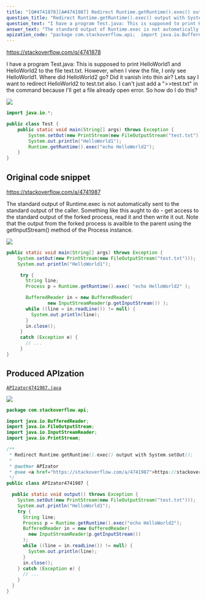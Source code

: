 ```yaml
---
title: "[Q#4741878][A#4741987] Redirect Runtime.getRuntime().exec() output with System.setOut();"
question_title: "Redirect Runtime.getRuntime().exec() output with System.setOut();"
question_text: "I have a program Test.java: This is supposed to print HelloWorld1 and HelloWorld2 to the file text.txt. However, when I view the file, I only see HelloWorld1. Where did HelloWorld2 go? Did it vanish into thin air? Lets say I want to redirect HelloWorld2 to test.txt also. I can't just add a \">>test.txt\" in the command because I'll get a file already open error. So how do I do this?"
answer_text: "The standard output of Runtime.exec is not automatically sent to the standard output of the caller. Something like this aught to do - get access to the standard output of the forked process, read it and then write it out.  Note that the output from the forked process is availble to the parent using the getInputStream() method of the Process instance."
apization_code: "package com.stackoverflow.api;  import java.io.BufferedReader; import java.io.FileOutputStream; import java.io.InputStreamReader; import java.io.PrintStream;  /**  * Redirect Runtime.getRuntime().exec() output with System.setOut();  *  * @author APIzator  * @see <a href=\"https://stackoverflow.com/a/4741987\">https://stackoverflow.com/a/4741987</a>  */ public class APIzator4741987 {    public static void output() throws Exception {     System.setOut(new PrintStream(new FileOutputStream(\"test.txt\")));     System.out.println(\"HelloWorld1\");     try {       String line;       Process p = Runtime.getRuntime().exec(\"echo HelloWorld2\");       BufferedReader in = new BufferedReader(         new InputStreamReader(p.getInputStream())       );       while ((line = in.readLine()) != null) {         System.out.println(line);       }       in.close();     } catch (Exception e) {       // ...     }   } }"
---
```


https://stackoverflow.com/q/4741878

I have a program Test.java:
This is supposed to print HelloWorld1 and HelloWorld2 to the file text.txt. However, when I view the file, I only see HelloWorld1.
Where did HelloWorld2 go? Did it vanish into thin air?
Lets say I want to redirect HelloWorld2 to test.txt also. I can&#x27;t just add a &quot;&gt;&gt;test.txt&quot; in the command because I&#x27;ll get a file already open error. So how do I do this?


<div class="code-logo"><img src="/stackoverflow.png" /></div>

```java
import java.io.*;

public class Test {
    public static void main(String[] args) throws Exception {
        System.setOut(new PrintStream(new FileOutputStream("test.txt")));
        System.out.println("HelloWorld1");
        Runtime.getRuntime().exec("echo HelloWorld2");
    }
}
```


## Original code snippet

https://stackoverflow.com/a/4741987

The standard output of Runtime.exec is not automatically sent to the standard output of the caller.
Something like this aught to do - get access to the standard output of the forked process, read it and then write it out.  Note that the output from the forked process is availble to the parent using the getInputStream() method of the Process instance.

<div class="code-logo"><img src="/stackoverflow.png" /></div>

```java
public static void main(String[] args) throws Exception {
    System.setOut(new PrintStream(new FileOutputStream("test.txt")));
    System.out.println("HelloWorld1");

     try {
       String line;
       Process p = Runtime.getRuntime().exec( "echo HelloWorld2" );

       BufferedReader in = new BufferedReader(
               new InputStreamReader(p.getInputStream()) );
       while ((line = in.readLine()) != null) {
         System.out.println(line);
       }
       in.close();
     }
     catch (Exception e) {
       // ...
     }
}
```

## Produced APIzation

[`APIzator4741987.java`](https://github.com/pasqualesalza/apization-temp-data/raw/master/search/APIzator4741987.java)

<div class="code-logo"><img src="/apizator.png" /></div>

```java
package com.stackoverflow.api;

import java.io.BufferedReader;
import java.io.FileOutputStream;
import java.io.InputStreamReader;
import java.io.PrintStream;

/**
 * Redirect Runtime.getRuntime().exec() output with System.setOut();
 *
 * @author APIzator
 * @see <a href="https://stackoverflow.com/a/4741987">https://stackoverflow.com/a/4741987</a>
 */
public class APIzator4741987 {

  public static void output() throws Exception {
    System.setOut(new PrintStream(new FileOutputStream("test.txt")));
    System.out.println("HelloWorld1");
    try {
      String line;
      Process p = Runtime.getRuntime().exec("echo HelloWorld2");
      BufferedReader in = new BufferedReader(
        new InputStreamReader(p.getInputStream())
      );
      while ((line = in.readLine()) != null) {
        System.out.println(line);
      }
      in.close();
    } catch (Exception e) {
      // ...
    }
  }
}

```